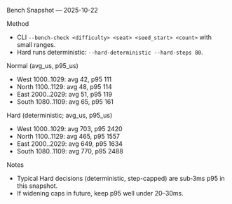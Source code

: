 Bench Snapshot — 2025-10-22

Method
- CLI `--bench-check <difficulty> <seat> <seed_start> <count>` with small ranges.
- Hard runs deterministic: `--hard-deterministic --hard-steps 80`.

Normal (avg_us, p95_us)
- West 1000..1029: avg 42, p95 111
- North 1100..1129: avg 48, p95 114
- East 2000..2029: avg 51, p95 119
- South 1080..1109: avg 65, p95 161

Hard (deterministic; avg_us, p95_us)
- West 1000..1029: avg 703, p95 2420
- North 1100..1129: avg 465, p95 1557
- East 2000..2029: avg 649, p95 1634
- South 1080..1109: avg 770, p95 2488

Notes
- Typical Hard decisions (deterministic, step-capped) are sub‑3ms p95 in this snapshot.
- If widening caps in future, keep p95 well under 20–30ms.

